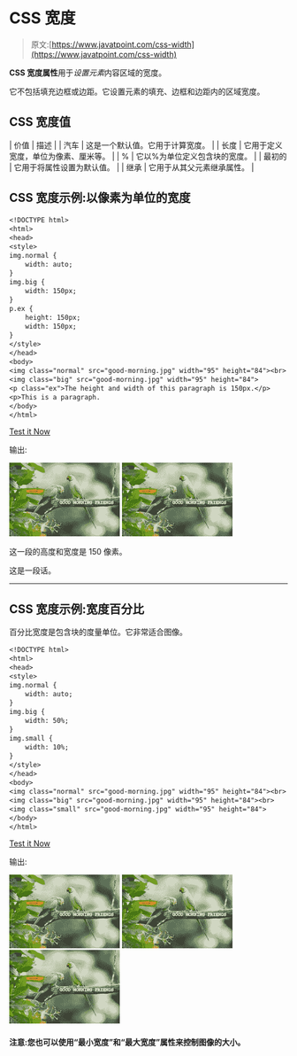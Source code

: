 # CSS 宽度

> 原文:[https://www.javatpoint.com/css-width](https://www.javatpoint.com/css-width)

**CSS 宽度属性**用于*设置元素*内容区域的宽度。

它不包括填充边框或边距。它设置元素的填充、边框和边距内的区域宽度。

## CSS 宽度值

| 价值 | 描述 |
| 汽车 | 这是一个默认值。它用于计算宽度。 |
| 长度 | 它用于定义宽度，单位为像素、厘米等。 |
| % | 它以%为单位定义包含块的宽度。 |
| 最初的 | 它用于将属性设置为默认值。 |
| 继承 | 它用于从其父元素继承属性。 |

## CSS 宽度示例:以像素为单位的宽度

```
<!DOCTYPE html>
<html>
<head>
<style>
img.normal {
    width: auto;
}
img.big {
    width: 150px;
}
p.ex {
    height: 150px;
    width: 150px;
}
</style>
</head>
<body>
<img class="normal" src="good-morning.jpg" width="95" height="84"><br>
<img class="big" src="good-morning.jpg" width="95" height="84">
<p class="ex">The height and width of this paragraph is 150px.</p>
<p>This is a paragraph.
</body>
</html>

```

[Test it Now](https://www.javatpoint.com/oprweb/test.jsp?filename=csswidth1)

输出:

![](img/9c7a140986ddecb40418b83cbc546356.png)
![](img/9c7a140986ddecb40418b83cbc546356.png)

这一段的高度和宽度是 150 像素。

这是一段话。

* * *

## CSS 宽度示例:宽度百分比

百分比宽度是包含块的度量单位。它非常适合图像。

```
<!DOCTYPE html>
<html>
<head>
<style>
img.normal {
    width: auto;
}
img.big {
    width: 50%;
}
img.small {
    width: 10%;
}
</style>
</head>
<body>
<img class="normal" src="good-morning.jpg" width="95" height="84"><br>
<img class="big" src="good-morning.jpg" width="95" height="84"><br>
<img class="small" src="good-morning.jpg" width="95" height="84">
</body>
</html>

```

[Test it Now](https://www.javatpoint.com/oprweb/test.jsp?filename=csswidth2)

输出:

![](img/9c7a140986ddecb40418b83cbc546356.png)
![](img/9c7a140986ddecb40418b83cbc546356.png)
![](img/9c7a140986ddecb40418b83cbc546356.png)

#### 注意:您也可以使用“最小宽度”和“最大宽度”属性来控制图像的大小。